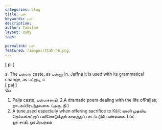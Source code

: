```yaml
---
categories: blog
title: பள்
keywords: பள்
description: 
author: Tamilan
layout: Ruby
tags: 
 
permalink: பள்
featured: /images/ttak-48.png
---
```

  
[ pḷ ]  
  
s. The பள்ளர் caste, as பள்ளு In. Jaffna it is used with its grammatical change, as பட்குடி, c  
[ paḷ ]  
பெ  
1. Paḷḷa caste; பள்ளச்சாதி. 2.A dramatic poem dealing with the life ofPaḷḷas; நாடகப்பிரபந்தவகை. (அரு. நி.)  
3. A tune,used especially when offering sacrifice to Kāḷi; காளி முதலிய தெய்வங்கட்குப் பலிகொடுக்குங் காலத்துப் பாடப்படும் பண்வகை. Loc  
ஓர் சாதி, ஓர்பிரபந்தம்